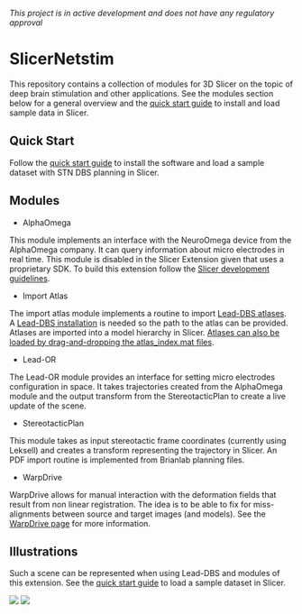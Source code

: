 *This project is in active development and does not have any regulatory approval*

# SlicerNetstim

This repository contains a collection of modules for 3D Slicer on the topic of deep brain stimulation and other applications. See the modules section below for a general overview and the [quick start guide](./Documentation/QuickStartGuide/README.md) to install and load sample data in Slicer.

## Quick Start

Follow the [quick start guide](./Documentation/QuickStartGuide/README.md) to install the software and load a sample dataset with STN DBS planning in Slicer.

## Modules

- AlphaOmega

This module implements an interface with the NeuroOmega device from the AlphaOmega company. It can query information about micro electrodes in real time. This module is disabled in the Slicer Extension given that uses a proprietary SDK. To build this extension follow the [Slicer development guidelines](https://slicer.readthedocs.io/en/latest/developer_guide/extensions.html).

- Import Atlas

The import atlas module implements a routine to import [Lead-DBS atlases](https://www.lead-dbs.org/helpsupport/knowledge-base/atlasesresources/atlases/). A [Lead-DBS installation](https://www.lead-dbs.org/download/) is needed so the path to the atlas can be provided. Atlases are imported into a model hierarchy in Slicer. [Atlases can also be loaded by drag-and-dropping the atlas_index.mat files](https://github.com/netstim/SlicerNetstim/pull/1).

- Lead-OR

The Lead-OR module provides an interface for setting micro electrodes configuration in space. It takes trajectories created from the AlphaOmega module and the output transform from the StereotacticPlan to create a live update of the scene.

- StereotacticPlan

This module takes as input stereotactic frame coordinates (currently using Leksell) and creates a transform representing the trajectory in Slicer. An PDF import routine is implemented from Brianlab planning files.

- WarpDrive

WarpDrive allows for manual interaction with the deformation fields that result from non linear registration. The idea is to be able to fix for miss-alignments between source and target images (and models). See the [WarpDrive page](./WarpDrive/README.md) for more information.

## Illustrations

Such a scene can be represented when using Lead-DBS and modules of this extension. See the [quick start guide](./Documentation/QuickStartGuide/README.md) to load a sample dataset in Slicer.

![](Documentation/Scene.png?raw=true)
![](Documentation/Screenshot.png?raw=true)
